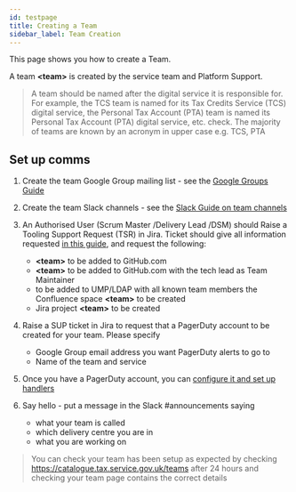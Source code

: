 ```yaml
---
id: testpage
title: Creating a Team
sidebar_label: Team Creation
---
```

This page shows you how to create a Team.

A team **\<team>** is created by the service team and Platform Support.

> A team should be named after the digital service it is responsible for. For example, the TCS team is named for its Tax Credits Service (TCS) digital service, the Personal Tax Account (PTA) team is named its Personal Tax Account (PTA) digital service, etc.
>check.
>The majority of teams are known by an acronym in upper case e.g. TCS, PTA

## Set up comms
1. Create the team Google Group mailing list - see the [Google Groups Guide](https://confluence.tools.tax.service.gov.uk/display/TOOLS/Google+Groups)

2. Create the team Slack channels - see the  [Slack Guide on team channels](https://confluence.tools.tax.service.gov.uk/display/DTRG/Slack+Guide#SlackGuide-TeamChannels)

3. An Authorised User (Scrum Master /Delivery Lead /DSM) should Raise a Tooling Support Request (TSR) in Jira. Ticket should give all information requested [in this guide](https://confluence.tools.tax.service.gov.uk/x/dS1fBg), and request the following:
   * **\<team>** to be added to GitHub.com
   * **\<team>** to be added to GitHub.com with the tech lead as Team Maintainer
   * to be added to UMP/LDAP with all known team members
   the Confluence space **\<team>** to be created
   * Jira project **\<team>** to be created

4. Raise a SUP ticket in Jira to request that a PagerDuty account to be created for your team. Please specify
   * Google Group email address you want PagerDuty alerts to go to
   * Name of the team and service

5. Once you have a PagerDuty account, you can [configure it and set up handlers](https://confluence.tools.tax.service.gov.uk/x/Eng9B)

6. Say hello - put a message in the Slack #announcements saying
   * what your team is called
   * which delivery centre you are in
   * what you are working on

>You can check your team has been setup as expected by checking https://catalogue.tax.service.gov.uk/teams after 24 hours and checking your team page contains the correct details
